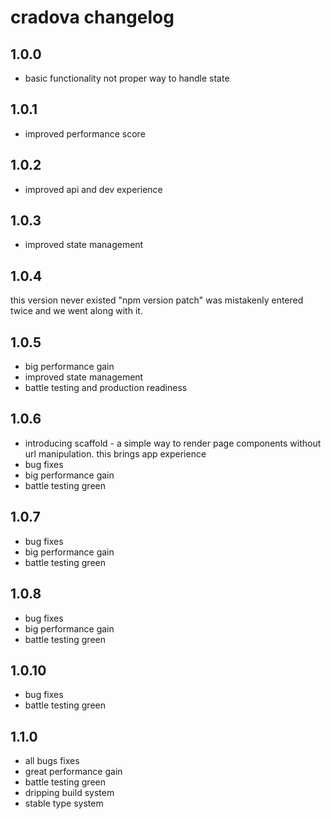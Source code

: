 # cradova changelog

## 1.0.0

- basic functionality not proper way to handle state

## 1.0.1

- improved performance score

## 1.0.2

- improved api and dev experience

## 1.0.3

- improved state management

## 1.0.4

this version never existed
"npm version patch" was mistakenly entered twice
and we went along with it.

## 1.0.5

- big performance gain
- improved state management
- battle testing and production readiness

## 1.0.6

- introducing scaffold - a simple way to render page components
  without url manipulation.
  this brings app experience
- bug fixes
- big performance gain
- battle testing green

## 1.0.7

- bug fixes
- big performance gain
- battle testing green

## 1.0.8

- bug fixes
- big performance gain
- battle testing green

## 1.0.10

- bug fixes
- battle testing green

## 1.1.0

- all bugs fixes
- great performance gain
- battle testing green
- dripping build system
- stable type system
